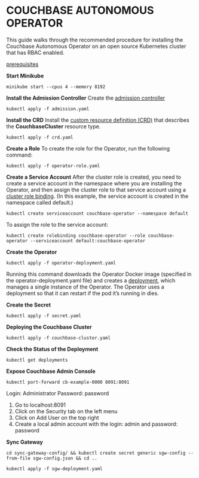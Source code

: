 # COUCHBASE AUTONOMOUS OPERATOR

This guide walks through the recommended procedure for installing the Couchbase Autonomous Operator on an open source Kubernetes cluster that has RBAC enabled.

[prerequisites](https://docs.couchbase.com/operator/current/prerequisite-and-setup.html)

**Start Minikube**
```
minikube start --cpus 4 --memory 8192
```

**Install the Admission Controller**
Create the [admission controller](https://docs.couchbase.com/operator/current/install-admission-controller.html)
```
kubectl apply -f admission.yaml
```

**Install the CRD**
Install the [custom resource definition (CRD)](https://kubernetes.io/docs/concepts/extend-kubernetes/api-extension/custom-resources/#customresourcedefinitions)
that describes the **CouchbaseCluster** resource type. 
```
kubectl apply -f crd.yaml
```

**Create a Role**
To create the role for the Operator, run the following command:
```
kubectl apply -f operator-role.yaml
```

**Create a Service Account**
After the cluster role is created, you need to create a service account in the namespace where you are installing the Operator, and then assign the cluster role to that service account using a [cluster role binding](https://kubernetes.io/docs/reference/access-authn-authz/rbac/#api-overview). (In this example, the service account is created in the namespace called default.)
```
kubectl create serviceaccount couchbase-operator --namespace default
```

To assign the role to the service account:
```
kubectl create rolebinding couchbase-operator --role couchbase-operator --serviceaccount default:couchbase-operator
```

**Create the Operator**
```
kubectl apply -f operator-deployment.yaml
```

Running this command downloads the Operator Docker image (specified in the operator-deployment.yaml file) and creates a [deployment](https://kubernetes.io/docs/concepts/workloads/controllers/deployment/), which manages a single instance of the Operator. The Operator uses a deployment so that it can restart if the pod it’s running in dies.

**Create the Secret**
```
kubectl apply -f secret.yaml
```

**Deploying the Couchbase Cluster**
```
kubectl apply -f couchbase-cluster.yaml
```

**Check the Status of the Deployment**
```
kubectl get deployments
```

**Expose Couchbase Admin Console**
```
kubectl port-forward cb-example-0000 8091:8091
```
Login: Administrator
Password: password

1) Go to localhost:8091
2) Click on the Security tab on the left menu
3) Click on Add User on the top right
4) Create a local admin account with the login: admin and password: password

**Sync Gateway**
```
cd sync-gateway-config/ && kubectl create secret generic sgw-config --from-file sgw-config.json && cd ..
```

```
kubectl apply -f sgw-deployment.yaml
```